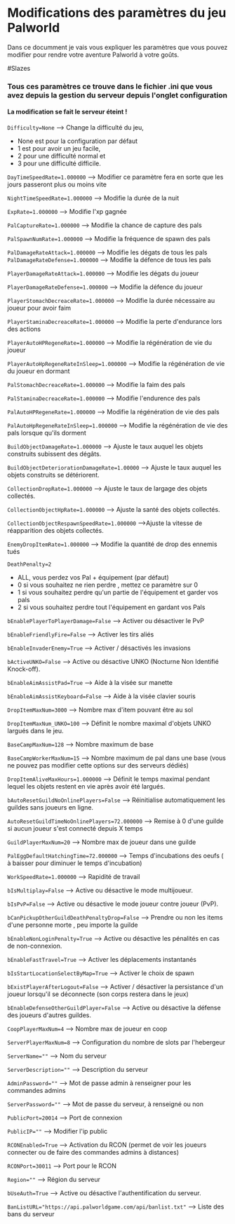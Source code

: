 # Modifications des paramètres du jeu Palworld

Dans ce documment je vais vous expliquer les paramètres que vous pouvez modifier pour rendre votre aventure Palworld à votre goûts.

#Slazes

### Tous ces paramètres ce trouve dans le fichier .ini que vous avez depuis la gestion du serveur depuis l'onglet configuration

#### La modification se fait le serveur éteint !

`Difficulty=None` --> Change la difficulté du jeu, 
- None est pour la configuration par défaut 
- 1 est pour avoir un jeu facile, 
- 2 pour une difficulté normal et 
- 3 pour une difficulté difficile.

`DayTimeSpeedRate=1.000000` --> Modifier ce paramètre fera en sorte que les jours passeront plus ou moins vite

`NightTimeSpeedRate=1.000000` --> Modifie la durée de la nuit

`ExpRate=1.000000` --> Modifie l'xp gagnée

`PalCaptureRate=1.000000` --> Modifie la chance de capture des pals

`PalSpawnNumRate=1.000000` --> Modifie la fréquence de spawn des pals

`PalDamageRateAttack=1.000000` --> Modifie les dégats de tous les pals
`PalDamageRateDefense=1.000000` --> Modifie la défence de tous les pals

`PlayerDamageRateAttack=1.000000` --> Modifie les dégats du joueur

`PlayerDamageRateDefense=1.000000` --> Modifie la défence du joueur

`PlayerStomachDecreaceRate=1.000000` --> Modifie la durée nécessaire au joueur pour avoir faim

`PlayerStaminaDecreaceRate=1.000000` --> Modifie la perte d'endurance lors des actions

`PlayerAutoHPRegeneRate=1.000000` --> Modifie la régénération de vie du joueur

`PlayerAutoHpRegeneRateInSleep=1.000000` --> Modifie la régénération de vie du joueur en dormant

`PalStomachDecreaceRate=1.000000` --> Modifie la faim des pals

`PalStaminaDecreaceRate=1.000000` --> Modifie l'endurence des pals

`PalAutoHPRegeneRate=1.000000` --> Modifie la régénération de vie des pals

`PalAutoHpRegeneRateInSleep=1.000000` --> Modifie la régénération de vie des pals 
lorsque qu'ils dorment

`BuildObjectDamageRate=1.000000` -->  Ajuste le taux auquel les objets construits subissent des dégâts.

`BuildObjectDeteriorationDamageRate=1.00000` --> Ajuste le taux auquel les objets construits se détériorent.

`CollectionDropRate=1.000000` --> Ajuste le taux de largage des objets collectés.

`CollectionObjectHpRate=1.000000` --> Ajuste la santé des objets collectés.

`CollectionObjectRespawnSpeedRate=1.000000` -->Ajuste la vitesse de réapparition des objets collectés. 

`EnemyDropItemRate=1.000000` --> Modifie la quantité de drop des ennemis tués
 
`DeathPenalty=2` 
- ALL, vous perdez vos Pal + équipement (par défaut)
- 0 si vous souhaitez ne rien perdre  , mettez ce paramètre sur 0
- 1 si vous souhaitez perdre qu'un partie de l'équipement et garder vos pals
- 2 si vous souhaitez perdre tout l'équipement en gardant vos Pals

`bEnablePlayerToPlayerDamage=False` --> Activer ou désactiver le PvP

`bEnableFriendlyFire=False` --> Activer les tirs aliés

`bEnableInvaderEnemy=True` --> Activer / désactivés les invasions

`bActiveUNKO=False` --> Active ou désactive UNKO (Nocturne Non Identifié Knock-off).

`bEnableAimAssistPad=True` --> Aide à la visée sur manette

`bEnableAimAssistKeyboard=False` --> Aide à la visée clavier souris

`DropItemMaxNum=3000` --> Nombre max d'item pouvant être au sol

`DropItemMaxNum_UNKO=100` --> Définit le nombre maximal d'objets UNKO largués dans le jeu.

`BaseCampMaxNum=128` --> Nombre maximum de base

`BaseCampWorkerMaxNum=15` --> Nombre maximum de pal dans une base (vous ne pouvez pas modifier cette options sur des serveurs dédiés)

`DropItemAliveMaxHours=1.000000` --> Définit le temps maximal pendant lequel les objets restent en vie après avoir été largués.

`bAutoResetGuildNoOnlinePlayers=False` --> Réinitialise automatiquement les guildes sans joueurs en ligne.

`AutoResetGuildTimeNoOnlinePlayers=72.000000` --> Remise à 0 d'une guilde si aucun joueur s'est connecté depuis X temps

`GuildPlayerMaxNum=20` --> Nombre max de joueur dans une guilde

`PalEggDefaultHatchingTime=72.000000` --> Temps d'incubations des oeufs ( à baisser pour diminuer le temps d'incubation) 

`WorkSpeedRate=1.000000` --> Rapidité de travail

`bIsMultiplay=False` --> Active ou désactive le mode multijoueur.

`bIsPvP=False` --> Active ou désactive le mode joueur contre joueur (PvP).

`bCanPickupOtherGuildDeathPenaltyDrop=False` --> Prendre ou non les items d'une personne morte , peu importe la guilde

`bEnableNonLoginPenalty=True` -->  Active ou désactive les pénalités en cas de non-connexion.

`bEnableFastTravel=True` --> Activer les déplacements instantanés

`bIsStartLocationSelectByMap=True` --> Activer le choix de spawn

`bExistPlayerAfterLogout=False` --> Activer / désactiver la persistance d'un joueur lorsqu'il se déconnecte (son corps restera dans le jeux)

`bEnableDefenseOtherGuildPlayer=False` -->  Active ou désactive la défense des joueurs d'autres guildes.

`CoopPlayerMaxNum=4` --> Nombre max de joueur en coop

`ServerPlayerMaxNum=8` --> Configuration du nombre de slots par l'hebergeur

`ServerName=""` --> Nom du serveur

`ServerDescription=""` --> Description du serveur

`AdminPassword=""` --> Mot de passe admin à renseigner pour les commandes admins

`ServerPassword=""` --> Mot de passe du serveur, à renseigné ou non

`PublicPort=20014` --> Port de connexion

`PublicIP=""` --> Modifier l'ip public

`RCONEnabled=True` --> Activation du RCON (permet de voir les joueurs connecter ou de faire des commandes admins à distances)

`RCONPort=30011` --> Port pour le RCON

`Region=""` --> Région du serveur

`bUseAuth=True` --> Active ou désactive l'authentification du serveur.

`BanListURL="https://api.palworldgame.com/api/banlist.txt"` --> Liste des bans du serveur

